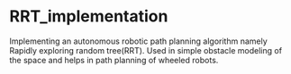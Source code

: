 # RRT_implementation
Implementing an autonomous robotic path planning algorithm namely Rapidly exploring random tree(RRT). Used in simple obstacle modeling of the space and helps in path planning of wheeled robots.
